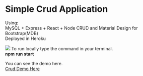 # Simple Crud Application <br>
Using: <br>
MySQL + Express + React + Node CRUD and Material Design for Bootstrap(MDB)<bR>
Deployed in Heroku <br>

<img height="auto" width="auto" src="https://repository-images.githubusercontent.com/218252544/3ecdec80-016c-11ea-84e8-5e4a80dd010f"/>
To run locally type the command in your terminal.<br>
<b>npm run start</b>

You can see the demo here.<br>
<a href="https://crud-react-node.herokuapp.com/">Crud Demo Here</a>
